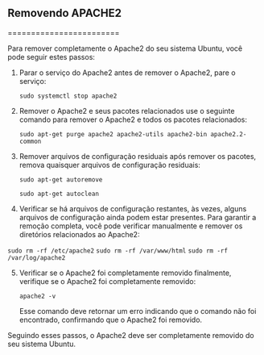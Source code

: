 
## Removendo APACHE2
========================


Para remover completamente o Apache2 do seu sistema Ubuntu, você pode seguir estes passos:

1. Parar o serviço do Apache2 antes de remover o Apache2, pare o serviço:

	``` 
	sudo systemctl stop apache2 
	
	```

2. Remover o Apache2 e seus pacotes relacionados use o seguinte comando para remover o Apache2 e todos os pacotes relacionados:

	``` sudo apt-get purge apache2 apache2-utils apache2-bin apache2.2-common ```



3. Remover arquivos de configuração residuais após remover os pacotes, remova quaisquer arquivos de configuração residuais:

	``` sudo apt-get autoremove ```
	
	``` sudo apt-get autoclean ```

4. Verificar se há arquivos de configuração restantes, às vezes, alguns arquivos de configuração ainda podem estar presentes. Para garantir a remoção completa, você pode verificar manualmente e remover os diretórios relacionados ao Apache2:

``` sudo rm -rf /etc/apache2 ``` 
``` sudo rm -rf /var/www/html ``` 
``` sudo rm -rf /var/log/apache2 ``` 

5. Verificar se o Apache2 foi completamente removido finalmente, verifique se o Apache2 foi completamente removido:

    ``` apache2 -v ```

    Esse comando deve retornar um erro indicando que o comando não foi encontrado, confirmando que o Apache2 foi removido.

Seguindo esses passos, o Apache2 deve ser completamente removido do seu sistema Ubuntu.
